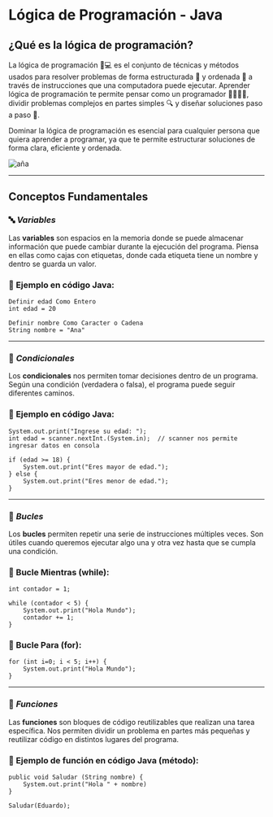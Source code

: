 # Lógica de Programación - Java 
## ¿Qué es la lógica de programación?
La lógica de programación 🧠💻 es el conjunto de técnicas y métodos usados para resolver problemas de forma estructurada 🧩 y ordenada 📏 a través de instrucciones que una computadora puede ejecutar. Aprender lógica de programación te permite pensar como un programador 👨‍💻👩‍💻, dividir problemas complejos en partes simples 🔍 y diseñar soluciones paso a paso 🚀.

Dominar la lógica de programación es esencial para cualquier persona que quiera aprender a programar, ya que te permite estructurar soluciones de forma clara, eficiente y ordenada.

![aña](https://i.pinimg.com/736x/b4/d5/e3/b4d5e3a47472d0a6b2606dd065cb0f93.jpg)

---

## Conceptos Fundamentales

### 🔤 _Variables_
Las **variables** son espacios en la memoria donde se puede almacenar información que puede cambiar durante la ejecución del programa. Piensa en ellas como cajas con etiquetas, donde cada etiqueta tiene un nombre y dentro se guarda un valor. 

### 🧪 Ejemplo en código Java:
```codigo
Definir edad Como Entero
int edad = 20

Definir nombre Como Caracter o Cadena
String nombre = "Ana"
```

---

### 🔀 _Condicionales_
Los **condicionales** nos permiten tomar decisiones dentro de un programa. Según una condición (verdadera o falsa), el programa puede seguir diferentes caminos.

### 🧪 Ejemplo en código Java:
```codigo
System.out.print("Ingrese su edad: ");
int edad = scanner.nextInt.(System.in);  // scanner nos permite ingresar datos en consola

if (edad >= 18) {
    System.out.print("Eres mayor de edad.");
} else {
    System.out.print("Eres menor de edad.");
}
```

---

### 🔁 _Bucles_
Los **bucles** permiten repetir una serie de instrucciones múltiples veces. Son útiles cuando queremos ejecutar algo una y otra vez hasta que se cumpla una condición.

### 🧪 Bucle Mientras (while):
```codigo
int contador = 1;

while (contador < 5) {
    System.out.print("Hola Mundo");
    contador += 1;
}
```

### 🧪 Bucle Para (for):
```codigo
for (int i=0; i < 5; i++) {
    System.out.print("Hola Mundo");
}
```

---

### 🧩 _Funciones_
Las **funciones** son bloques de código reutilizables que realizan una tarea específica. Nos permiten dividir un problema en partes más pequeñas y reutilizar código en distintos lugares del programa.

### 🧪 Ejemplo de función en código Java (método):
```codigo
public void Saludar (String nombre) {
    System.out.print("Hola " + nombre)
}

Saludar(Eduardo);
```
